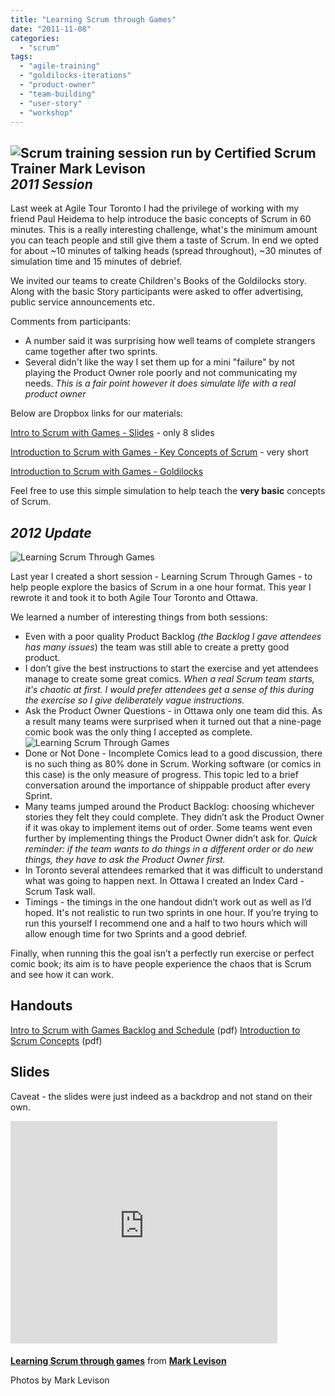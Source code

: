 ```yaml
---
title: "Learning Scrum through Games"
date: "2011-11-08"
categories: 
  - "scrum"
tags: 
  - "agile-training"
  - "goldilocks-iterations"
  - "product-owner"
  - "team-building"
  - "user-story"
  - "workshop"
---
```


## ![Scrum training session run by Certified Scrum Trainer Mark Levison](src/content/blog/learning-scrum-through-games/images/2011-11-03-11.16.49.jpg) _2011 Session_

Last week at Agile Tour Toronto I had the privilege of working with my friend Paul Heidema to help introduce the basic concepts of Scrum in 60 minutes. This is a really interesting challenge, what's the minimum amount you can teach people and still give them a taste of Scrum. In end we opted for about ~10 minutes of talking heads (spread throughout), ~30 minutes of simulation time and 15 minutes of debrief.

We invited our teams to create Children's Books of the Goldilocks story. Along with the basic Story participants were asked to offer advertising, public service announcements etc.

Comments from participants:

- A number said it was surprising how well teams of complete strangers came together after two sprints.
- Several didn't like the way I set them up for a mini "failure" by not playing the Product Owner role poorly and not communicating my needs. _This is a fair point however it does simulate life with a real product owner_

Below are Dropbox links for our materials:

[Intro to Scrum with Games - Slides](external:https://www.dropbox.com/s/lcgf3vzwicw3m9a/Intro-to-Scrum-with-Games-Slides-Mark-Levison-and-Paul-Heidema.pdf?dl=0 "Intro to Scrum with Games - Slides - Mark Levison and Paul Heidema") - only 8 slides

[Introduction to Scrum with Games - Key Concepts of Scrum](external:https://www.dropbox.com/s/1kfin87i8gb4e0k/Introduction-to-Scrum-with-Games-Key-Concepts-of-Scrum-Mark-Levison-and-Paul-Heidema.pdf?dl=0 "Introduction to Scrum with Games - Key Concepts of Scrum - Mark Levison and Paul Heidema") - very short

[Introduction to Scrum with Games - Goldilocks](external:https://www.dropbox.com/s/qxcypyr8nftkptl/Introduction-to-Scrum-with-Games-Goldilocks-Mark-Levison-and-Paul-Heidema.pdf?dl=0 "Introduction to Scrum with Games - Goldilocks - Mark Levison and Paul Heidema")

Feel free to use this simple simulation to help teach the **very basic** concepts of Scrum.

## _2012 Update_

![Learning Scrum Through Games](src/content/blog/learning-scrum-through-games/images/wpid-LearningScrumThroughGamesSuccess-2012-11-27-07-30.jpg)

Last year I created a short session - Learning Scrum Through Games - to help people explore the basics of Scrum in a one hour format. This year I rewrote it and took it to both Agile Tour Toronto and Ottawa.

We learned a number of interesting things from both sessions:

- Even with a poor quality Product Backlog _(the Backlog I gave attendees has many issues_) the team was still able to create a pretty good product.
- I don’t give the best instructions to start the exercise and yet attendees manage to create some great comics. _When a real Scrum team starts, it's chaotic at first. I would prefer attendees get a sense of this during the exercise so I give deliberately vague instructions._
- Ask the Product Owner Questions - in Ottawa only one team did this. As a result many teams were surprised when it turned out that a nine-page comic book was the only thing I accepted as complete.![Learning Scrum Through Games](src/content/blog/learning-scrum-through-games/images/wpid-ScrumThroughGames-2012-11-27-07-30.jpg)
- Done or Not Done - Incomplete Comics lead to a good discussion, there is no such thing as 80% done in Scrum. Working software (or comics in this case) is the only measure of progress. This topic led to a brief conversation around the importance of shippable product after every Sprint.
- Many teams jumped around the Product Backlog: choosing whichever stories they felt they could complete. They didn’t ask the Product Owner if it was okay to implement items out of order. Some teams went even further by implementing things the Product Owner didn’t ask for. _Quick reminder: if the team wants to do things in a different order or do new things, they have to ask the Product Owner first._
- In Toronto several attendees remarked that it was difficult to understand what was going to happen next. In Ottawa I created an Index Card - Scrum Task wall.
- Timings - the timings in the one handout didn’t work out as well as I’d hoped. It's not realistic to run two sprints in one hour. If you’re trying to run this yourself I recommend one and a half to two hours which will allow enough time for two Sprints and a good debrief.

Finally, when running this the goal isn’t a perfectly run exercise or perfect comic book; its aim is to have people experience the chaos that is Scrum and see how it can work.

## Handouts
[Intro to Scrum with Games Backlog and Schedule](/wp-content/uploads/2020/01/Intro-to-Scrum-with-Games-Backlog-and-Schedule.pdf) (pdf) [Introduction to Scrum Concepts](/wp-content/uploads/2020/01/Introduction-to-Scrum-Concepts.pdf) (pdf)

## Slides

Caveat - the slides were just indeed as a backdrop and not stand on their own.

<iframe style="border-bottom-width: 0px; border-style: solid; border-color: #cccccc; margin-bottom: 5px;" src="https://www.slideshare.net/slideshow/embed_code/15370715" width="427" height="356" frameborder="0" marginwidth="0" marginheight="0" scrolling="no" data-mce-fragment="1"></iframe>

**[Learning Scrum through games](external:https://www.slideshare.net/mlevison/learning-scrum-through-games-15370715 "Learning Scrum through games")** from **[Mark Levison](external:https://www.slideshare.net/mlevison)**

Photos by Mark Levison
